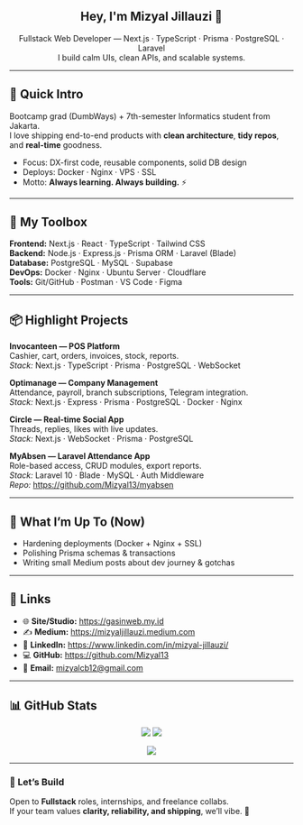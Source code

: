<h2 align="center">Hey, I'm Mizyal Jillauzi 👋</h2>
<p align="center">
  Fullstack Web Developer — Next.js · TypeScript · Prisma · PostgreSQL · Laravel
  <br/>
  I build calm UIs, clean APIs, and scalable systems.
</p>

---

## 🚀 Quick Intro
Bootcamp grad (DumbWays) + 7th-semester Informatics student from Jakarta.  
I love shipping end-to-end products with **clean architecture**, **tidy repos**, and **real-time** goodness.

- Focus: DX-first code, reusable components, solid DB design  
- Deploys: Docker · Nginx · VPS · SSL  
- Motto: **Always learning. Always building.** ⚡

---

## 🧰 My Toolbox
**Frontend:** Next.js · React · TypeScript · Tailwind CSS  
**Backend:** Node.js · Express.js · Prisma ORM · Laravel (Blade)  
**Database:** PostgreSQL · MySQL · Supabase  
**DevOps:** Docker · Nginx · Ubuntu Server · Cloudflare  
**Tools:** Git/GitHub · Postman · VS Code · Figma

---

## 📦 Highlight Projects
**Invocanteen — POS Platform**  
Cashier, cart, orders, invoices, stock, reports.  
_Stack:_ Next.js · TypeScript · Prisma · PostgreSQL · WebSocket

**Optimanage — Company Management**  
Attendance, payroll, branch subscriptions, Telegram integration.  
_Stack:_ Next.js · Express · Prisma · PostgreSQL · Docker · Nginx

**Circle — Real-time Social App**  
Threads, replies, likes with live updates.  
_Stack:_ Next.js · WebSocket · Prisma · PostgreSQL

**MyAbsen — Laravel Attendance App**  
Role-based access, CRUD modules, export reports.  
_Stack:_ Laravel 10 · Blade · MySQL · Auth Middleware  
_Repo:_ https://github.com/Mizyal13/myabsen

---

## 🔭 What I’m Up To (Now)
- Hardening deployments (Docker + Nginx + SSL)  
- Polishing Prisma schemas & transactions  
- Writing small Medium posts about dev journey & gotchas

---

## 🔗 Links
- 🌐 **Site/Studio:** https://gasinweb.my.id  
- ✍️ **Medium:** https://mizyaljillauzi.medium.com  
- 💼 **LinkedIn:** https://www.linkedin.com/in/mizyal-jillauzi/  
- 💻 **GitHub:** https://github.com/Mizyal13  
- 📧 **Email:** mizyalcb12@gmail.com

---

## 📊 GitHub Stats
<p align="center">
  <img src="https://github-readme-stats.vercel.app/api?username=Mizyal13&hide_border=true&show_icons=true&theme=algolia" />
  <img src="https://github-readme-streak-stats.herokuapp.com/?user=Mizyal13&theme=algolia&hide_border=true" />
</p>
<p align="center">
  <img src="https://github-readme-stats.vercel.app/api/top-langs/?username=Mizyal13&layout=compact&theme=algolia&hide_border=true" />
</p>

---

### 🤝 Let’s Build
Open to **Fullstack** roles, internships, and freelance collabs.  
If your team values **clarity, reliability, and shipping**, we’ll vibe. 🚀
